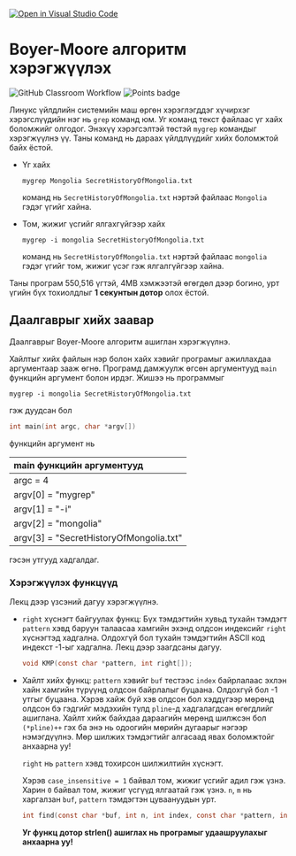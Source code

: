 [![Open in Visual Studio Code](https://classroom.github.com/assets/open-in-vscode-c66648af7eb3fe8bc4f294546bfd86ef473780cde1dea487d3c4ff354943c9ae.svg)](https://classroom.github.com/online_ide?assignment_repo_id=9615343&assignment_repo_type=AssignmentRepo)
# Boyer-Moore алгоритм хэрэгжүүлэх
![GitHub Classroom Workflow](../../workflows/GitHub%20Classroom%20Workflow/badge.svg?branch=main) ![Points badge](../../blob/badges/.github/badges/points.svg)

Линукс үйлдлийн системийн маш өргөн хэрэглэгддэг хүчирхэг хэрэгслүүдийн нэг нь `grep` команд юм. Уг команд текст файлаас үг хайх боломжийг олгодог. Энэхүү хэрэгсэлтэй төстэй `mygrep` командыг хэрэгжүүлнэ үү.
Таны команд нь дараах үйлдлүүдийг хийх боломжтой байх ёстой.

  * Үг хайх
    ```shell
    mygrep Mongolia SecretHistoryOfMongolia.txt
    ```
    команд нь `SecretHistoryOfMongolia.txt` нэртэй файлаас `Mongolia` гэдэг үгийг хайна. 

  * Том, жижиг үсгийг ялгахгүйгээр хайх
    ```shell
    mygrep -i mongolia SecretHistoryOfMongolia.txt
    ```
    команд нь `SecretHistoryOfMongolia.txt` нэртэй файлаас `mongolia` гэдэг үгийг том, жижиг үсэг гэж ялгалгүйгээр хайна. 
    
Таны програм 550,516 үгтэй, 4MB хэмжээтэй өгөгдөл дээр богино, урт үгийн бүх тохиолдлыг **1 секунтын дотор** олох ёстой.
## Даалгаврыг хийх заавар

Даалгаврыг Boyer-Moore алгоритм ашиглан хэрэгжүүлнэ.

Хайлтыг хийх файлын нэр болон хайх хэвийг програмыг ажиллахдаа аргументаар зааж өгнө. Програмд дамжуулж өгсөн аргументууд `main` функцийн аргумент болон ирдэг. Жишээ нь программыг
```
mygrep -i mongolia SecretHistoryOfMongolia.txt
```
гэж дуудсан бол
```C
int main(int argc, char *argv[])
```
функцийн аргумент нь

| main функцийн аргументууд               |
|:----------------------------------------|
| argc = 4                                |
| argv[0] = "mygrep"                      |
| argv[1] = "-i"                          |
| argv[2] = "mongolia"                    |
| argv[3] = "SecretHistoryOfMongolia.txt" |

гэсэн утгууд хадгалдаг.

### Хэрэгжүүлэх функцүүд

Лекц дээр үзсэний дагуу хэрэгжүүлнэ.

  * `right` хүснэгт байгуулах функц: Бүх тэмдэгтийн хувьд тухайн тэмдэгт `pattern` хэвд баруун талаасаа хамгийн эхэнд олдсон индексийг `right` хүснэгтэд хадгална. Олдохгүй бол тухайн тэмдэгтийн ASCII код индекст -1-ыг хадгална. Лекц дээр заагдсаны дагуу. 
    ```C
    void KMP(const char *pattern, int right[]);
    ```
    
  * Хайлт хийх функц: `pattern` хэвийг `buf` тестээс `index` байрлалаас эхлэн хайн хамгийн түрүүнд олдсон байрлалыг буцаана. Олдохгүй бол -1 утгыг буцаана. Хэрэв хайж буй хэв олдсон бол хэддүгээр мөрөнд олдсон бэ гэдгийг мэдэхийн тулд `pline`-д хадгалагдсан өгөгдлийг ашиглана. Хайлт хийж байхдаа дараагийн мөрөнд шилжсэн бол `(*pline)++` гэх ба энэ нь одоогийн мөрийн дугаарыг нэгээр нэмэгдүүлнэ. Мөр шилжих тэмдэгтийг алгасаад явах боломжтойг анхаарна уу!
  
    `right` нь `pattern` хэвд тохирсон шилжилтийн хүснэгт.
  
    Хэрэв `case_insensitive = 1` байвал том, жижиг үсгийг адил гэж үзнэ. Харин `0` байвал том, жижиг үсгүүд ялгаатай гэж үзнэ. `n`, `m` нь харгалзан `buf`, `pattern` тэмдэгтэн цуваануудын урт.
  
    ```C
    int find(const char *buf, int n, int index, const char *pattern, int m, int right[], int *pline);
    ```
  
    **Уг функц дотор strlen() ашиглах нь програмыг удаашруулахыг анхаарна уу!** 
